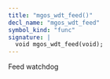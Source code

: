 ```yaml
---
title: "mgos_wdt_feed()"
decl_name: "mgos_wdt_feed"
symbol_kind: "func"
signature: |
  void mgos_wdt_feed(void);
---
```


Feed watchdog 

